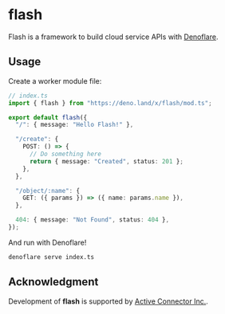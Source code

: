 # flash

Flash is a framework to build cloud service APIs with
[Denoflare](https://denoflare.dev/).

## Usage

Create a worker module file:

```typescript
// index.ts
import { flash } from "https://deno.land/x/flash/mod.ts";

export default flash({
  "/": { message: "Hello Flash!" },

  "/create": {
    POST: () => {
      // Do something here
      return { message: "Created", status: 201 };
    },
  },

  "/object/:name": {
    GET: ({ params }) => ({ name: params.name }),
  },

  404: { message: "Not Found", status: 404 },
});
```

And run with Denoflare!

```sh
denoflare serve index.ts
```

## Acknowledgment

Development of **flash** is supported by
[Active Connector Inc.](https://active-connector.com).

